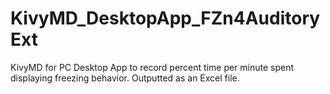 # KivyMD_DesktopApp_FZn4AuditoryExt
KivyMD for PC Desktop App to record percent time per minute spent displaying freezing behavior. Outputted as an Excel file. 
